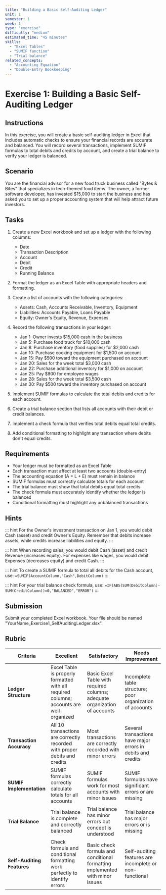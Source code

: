 ```yaml
---
title: "Building a Basic Self-Auditing Ledger"
unit: 1
semester: 1
week: 1
type: "exercise"
difficulty: "medium"
estimated_time: "45 minutes"
skills:
  - "Excel Tables"
  - "SUMIF function"
  - "Trial balance"
related_concepts:
  - "Accounting Equation"
  - "Double-Entry Bookkeeping"
---
```


# Exercise 1: Building a Basic Self-Auditing Ledger

## Instructions

In this exercise, you will create a basic self-auditing ledger in Excel that includes automatic checks to ensure your financial records are accurate and balanced. You will record several transactions, implement SUMIF formulas to total debits and credits by account, and create a trial balance to verify your ledger is balanced.

## Scenario

You are the financial advisor for a new food truck business called "Bytes & Bites" that specializes in tech-themed food items. The owner, a former software developer, has invested $15,000 to start the business and has asked you to set up a proper accounting system that will help attract future investors.

## Tasks

1. Create a new Excel workbook and set up a ledger with the following columns:
   - Date
   - Transaction Description
   - Account
   - Debit
   - Credit
   - Running Balance

2. Format the ledger as an Excel Table with appropriate headers and formatting.

3. Create a list of accounts with the following categories:
   - Assets: Cash, Accounts Receivable, Inventory, Equipment
   - Liabilities: Accounts Payable, Loans Payable
   - Equity: Owner's Equity, Revenue, Expenses

4. Record the following transactions in your ledger:
   - Jan 1: Owner invests $15,000 cash in the business
   - Jan 5: Purchase food truck for $10,000 cash
   - Jan 8: Purchase inventory (food supplies) for $2,000 cash
   - Jan 10: Purchase cooking equipment for $1,500 on account
   - Jan 15: Pay $500 toward the equipment purchased on account
   - Jan 20: Sales for the week total $3,000 cash
   - Jan 22: Purchase additional inventory for $1,000 on account
   - Jan 25: Pay $800 for employee wages
   - Jan 28: Sales for the week total $3,500 cash
   - Jan 30: Pay $500 toward the inventory purchased on account

5. Implement SUMIF formulas to calculate the total debits and credits for each account.

6. Create a trial balance section that lists all accounts with their debit or credit balances.

7. Implement a check formula that verifies total debits equal total credits.

8. Add conditional formatting to highlight any transaction where debits don't equal credits.

## Requirements

- Your ledger must be formatted as an Excel Table
- Each transaction must affect at least two accounts (double-entry)
- The accounting equation (A = L + E) must remain in balance
- SUMIF formulas must correctly calculate totals for each account
- The trial balance must show that total debits equal total credits
- The check formula must accurately identify whether the ledger is balanced
- Conditional formatting must highlight any unbalanced transactions

## Hints

::: hint
For the Owner's investment transaction on Jan 1, you would debit Cash (asset) and credit Owner's Equity. Remember that debits increase assets, while credits increase liabilities and equity.
:::

::: hint
When recording sales, you would debit Cash (asset) and credit Revenue (increases equity). For expenses like wages, you would debit Expenses (decreases equity) and credit Cash.
:::

::: hint
To create a SUMIF formula to total all debits for the Cash account, use: `=SUMIF(AccountColumn,"Cash",DebitColumn)`
:::

::: hint
For your trial balance check formula, use: `=IF(ABS(SUM(DebitColumn)-SUM(CreditColumn))=0,"BALANCED","ERROR")`
:::

## Submission

Submit your completed Excel workbook. Your file should be named "YourName_Exercise1_SelfAuditingLedger.xlsx".

## Rubric

| Criteria | Excellent | Satisfactory | Needs Improvement |
|----------|-----------|--------------|-------------------|
| **Ledger Structure** | Excel Table is properly formatted with all required columns; accounts are well-organized | Basic Excel Table with required columns; adequate organization of accounts | Incomplete table structure; poor organization of accounts |
| **Transaction Accuracy** | All 10 transactions are correctly recorded with proper debits and credits | Most transactions are correctly recorded with minor errors | Several transactions have major errors in debits and credits |
| **SUMIF Implementation** | SUMIF formulas correctly calculate totals for all accounts | SUMIF formulas work for most accounts with minor issues | SUMIF formulas have significant errors or are missing |
| **Trial Balance** | Trial balance is complete and correctly balanced | Trial balance has minor errors but concept is understood | Trial balance has major errors or is missing |
| **Self-Auditing Features** | Check formula and conditional formatting work perfectly to identify errors | Basic check formula and conditional formatting implemented with minor issues | Self-auditing features are incomplete or non-functional |